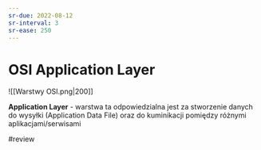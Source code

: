 ```yaml
---
sr-due: 2022-08-12
sr-interval: 3
sr-ease: 250
---
```


# OSI Application Layer
![[Warstwy OSI.png|200]]

**Application Layer** - warstwa ta odpowiedzialna jest za stworzenie danych do wysyłki (Application Data File) oraz do kuminikacji pomiędzy różnymi aplikacjami/serwisami

#review